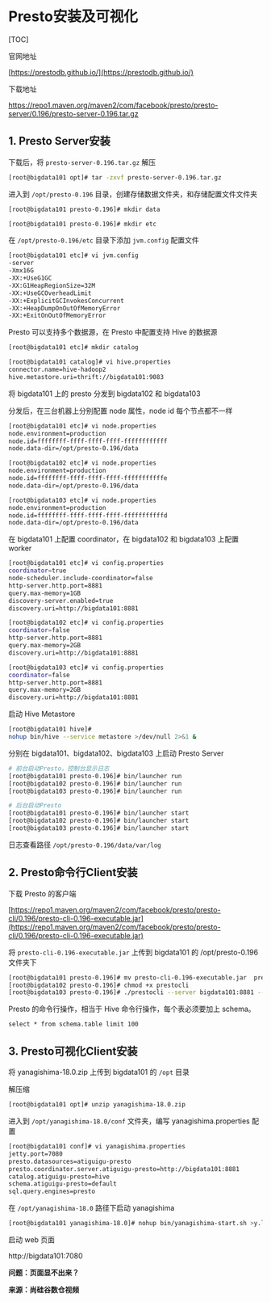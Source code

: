 # Presto安装及可视化

[TOC]

官网地址

[https://prestodb.github.io/](https://prestodb.github.io/)

下载地址

[https://repo1.maven.org/maven2/com/facebook/presto/presto-server/0.196/presto-server-0.196.tar.gz ](https://repo1.maven.org/maven2/com/facebook/presto/presto-server/0.196/presto-server-0.196.tar.gz )

## 1. Presto Server安装

下载后，将 `presto-server-0.196.tar.gz` 解压

```sh
[root@bigdata101 opt]# tar -zxvf presto-server-0.196.tar.gz
```
进入到 `/opt/presto-0.196` 目录，创建存储数据文件夹，和存储配置文件文件夹

```sh
[root@bigdata101 presto-0.196]# mkdir data

[root@bigdata101 presto-0.196]# mkdir etc
```

在 `/opt/presto-0.196/etc` 目录下添加 `jvm.config` 配置文件

```sh
[root@bigdata101 etc]# vi jvm.config
-server
-Xmx16G
-XX:+UseG1GC
-XX:G1HeapRegionSize=32M
-XX:+UseGCOverheadLimit
-XX:+ExplicitGCInvokesConcurrent
-XX:+HeapDumpOnOutOfMemoryError
-XX:+ExitOnOutOfMemoryError
```

Presto 可以支持多个数据源，在 Presto 中配置支持 Hive 的数据源

```sh
[root@bigdata101 etc]# mkdir catalog

[root@bigdata101 catalog]# vi hive.properties
connector.name=hive-hadoop2
hive.metastore.uri=thrift://bigdata101:9083
```

将 bigdata101 上的 presto 分发到 bigdata102 和 bigdata103

分发后，在三台机器上分别配置 node 属性，node id 每个节点都不一样

```sh
[root@bigdata101 etc]# vi node.properties
node.environment=production
node.id=ffffffff-ffff-ffff-ffff-ffffffffffff
node.data-dir=/opt/presto-0.196/data

[root@bigdata102 etc]# vi node.properties
node.environment=production
node.id=ffffffff-ffff-ffff-ffff-fffffffffffe
node.data-dir=/opt/presto-0.196/data

[root@bigdata103 etc]# vi node.properties
node.environment=production
node.id=ffffffff-ffff-ffff-ffff-fffffffffffd
node.data-dir=/opt/presto-0.196/data
```

在 bigdata101 上配置 coordinator，在 bigdata102 和 bigdata103 上配置 worker

```sh
[root@bigdata101 etc]# vi config.properties
coordinator=true
node-scheduler.include-coordinator=false
http-server.http.port=8881
query.max-memory=1GB
discovery-server.enabled=true
discovery.uri=http://bigdata101:8881

[root@bigdata102 etc]# vi config.properties
coordinator=false
http-server.http.port=8881
query.max-memory=2GB
discovery.uri=http://bigdata101:8881

[root@bigdata103 etc]# vi config.properties
coordinator=false
http-server.http.port=8881
query.max-memory=2GB
discovery.uri=http://bigdata101:8881
```

启动 Hive Metastore

```sh
[root@bigdata101 hive]# 
nohup bin/hive --service metastore >/dev/null 2>&1 &
```

分别在 bigdata101、bigdata102、bigdata103 上启动 Presto Server

```sh
# 前台启动Presto，控制台显示日志
[root@bigdata101 presto-0.196]# bin/launcher run
[root@bigdata102 presto-0.196]# bin/launcher run
[root@bigdata103 presto-0.196]# bin/launcher run

# 后台启动Presto
[root@bigdata101 presto-0.196]# bin/launcher start
[root@bigdata102 presto-0.196]# bin/launcher start
[root@bigdata103 presto-0.196]# bin/launcher start
```

日志查看路径 `/opt/presto-0.196/data/var/log`

## 2. Presto命令行Client安装

下载 Presto 的客户端

[https://repo1.maven.org/maven2/com/facebook/presto/presto-cli/0.196/presto-cli-0.196-executable.jar](https://repo1.maven.org/maven2/com/facebook/presto/presto-cli/0.196/presto-cli-0.196-executable.jar)

将 `presto-cli-0.196-executable.jar` 上传到 bigdata101 的 /opt/presto-0.196 文件夹下

```sh
[root@bigdata101 presto-0.196]# mv presto-cli-0.196-executable.jar  prestocli
[root@bigdata102 presto-0.196]# chmod +x prestocli
[root@bigdata103 presto-0.196]# ./prestocli --server bigdata101:8881 --catalog hive --schema default

```

Presto 的命令行操作，相当于 Hive 命令行操作，每个表必须要加上 schema。

	select * from schema.table limit 100

## 3. Presto可视化Client安装

将 yanagishima-18.0.zip 上传到 bigdata101 的 `/opt` 目录

解压缩

```sh
[root@bigdata101 opt]# unzip yanagishima-18.0.zip
```

进入到 `/opt/yanagishima-18.0/conf` 文件夹，编写 yanagishima.properties 配置

```sh
[root@bigdata101 conf]# vi yanagishima.properties
jetty.port=7080
presto.datasources=atiguigu-presto
presto.coordinator.server.atiguigu-presto=http://bigdata101:8881
catalog.atiguigu-presto=hive
schema.atiguigu-presto=default
sql.query.engines=presto
```

在 `/opt/yanagishima-18.0` 路径下启动 yanagishima

```sh
[root@bigdata101 yanagishima-18.0]# nohup bin/yanagishima-start.sh >y.log 2>&1 &
```

启动 web 页面

http://bigdata101:7080 


**问题：页面显不出来？**


**来源：尚硅谷数仓视频**